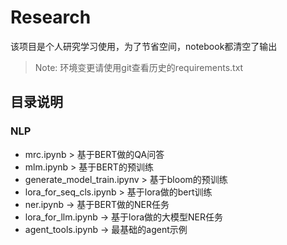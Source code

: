 # Research

该项目是个人研究学习使用，为了节省空间，notebook都清空了输出

> Note: 环境变更请使用git查看历史的requirements.txt

## 目录说明

### NLP
+ mrc.ipynb > 基于BERT做的QA问答
+ mlm.ipynb > 基于BERT的预训练
+ generate_model_train.ipynv > 基于bloom的预训练
+ lora_for_seq_cls.ipynb > 基于lora做的bert训练
+ ner.ipynb -> 基于BERT做的NER任务
+ lora_for_llm.ipynb -> 基于lora做的大模型NER任务
+ agent_tools.ipynb -> 最基础的agent示例